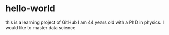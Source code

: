 # hello-world
this is a learning project of GitHub
I am 44 years old with a PhD in physics. I would like to master data science
